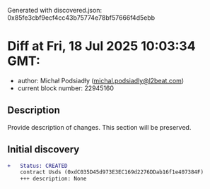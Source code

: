 Generated with discovered.json: 0x85fe3cbf9ecf4cc43b75774e78bf57666f4d5ebb

# Diff at Fri, 18 Jul 2025 10:03:34 GMT:

- author: Michał Podsiadły (<michal.podsiadly@l2beat.com>)
- current block number: 22945160

## Description

Provide description of changes. This section will be preserved.

## Initial discovery

```diff
+   Status: CREATED
    contract Usds (0xdC035D45d973E3EC169d2276DDab16f1e407384F)
    +++ description: None
```
